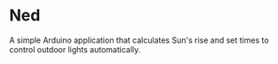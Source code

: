# Ned
A simple Arduino application that calculates Sun's rise and set times to control outdoor lights automatically.
